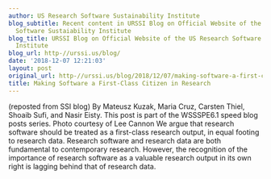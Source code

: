 ```yaml
---
author: US Research Software Sustainability Institute
blog_subtitle: Recent content in URSSI Blog on Official Website of the US Research
  Software Sustaiability Institute
blog_title: URSSI Blog on Official Website of the US Research Software Sustaiability
  Institute
blog_url: http-//urssi.us/blog/
date: '2018-12-07 12:21:03'
layout: post
original_url: http-//urssi.us/blog/2018/12/07/making-software-a-first-class-citizen-in-research/
title: Making Software a First-Class Citizen in Research
---
```


(reposted from SSI blog)
By Mateusz Kuzak, Maria Cruz, Carsten Thiel, Shoaib Sufi, and Nasir Eisty.
This post is part of the WSSSPE6.1 speed blog posts series.
Photo courtesy of Lee Cannon  We argue that research software should be treated as a first-class research output, in equal footing to research data. Research software and research data are both fundamental to contemporary research. However, the recognition of the importance of research software as a valuable research output in its own right is lagging behind that of research data.
